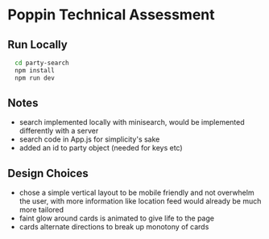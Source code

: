 # Poppin Technical Assessment

## Run Locally

```bash
  cd party-search
  npm install
  npm run dev
```

## Notes

- search implemented locally with minisearch, would be implemented differently with a server
- search code in App.js for simplicity's sake
- added an id to party object (needed for keys etc)

## Design Choices

- chose a simple vertical layout to be mobile friendly and not overwhelm the user, with more information like location feed would already be much more tailored
- faint glow around cards is animated to give life to the page
- cards alternate directions to break up monotony of cards
